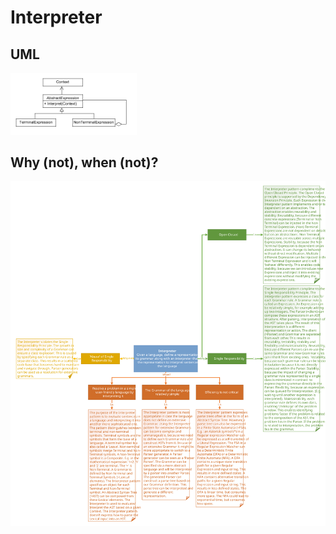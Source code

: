 # Interpreter
## UML
<img src=InterpreterUML.png width=40% height=40%>

## Why (not), when (not)?
![Interpreter](https://raw.githubusercontent.com/NiekBeijloos/Design-Patterns/master/Behavioral/3.%20Interpreter/Interpreter.svg?raw=true)
